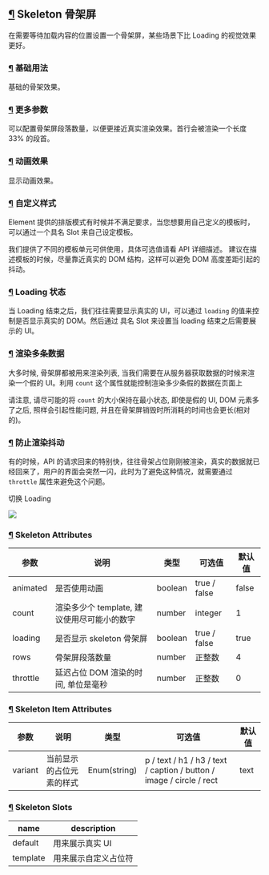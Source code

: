 ## [¶](https://element.eleme.cn/#/zh-CN/component/skeleton#skeleton-gu-jia-ping) Skeleton 骨架屏

在需要等待加载内容的位置设置一个骨架屏，某些场景下比 Loading 的视觉效果更好。

### [¶](https://element.eleme.cn/#/zh-CN/component/skeleton#ji-chu-yong-fa) 基础用法

基础的骨架效果。

### [¶](https://element.eleme.cn/#/zh-CN/component/skeleton#geng-duo-can-shu) 更多参数

可以配置骨架屏段落数量，以便更接近真实渲染效果。首行会被渲染一个长度 33% 的段首。

### [¶](https://element.eleme.cn/#/zh-CN/component/skeleton#dong-hua-xiao-guo) 动画效果

显示动画效果。

### [¶](https://element.eleme.cn/#/zh-CN/component/skeleton#zi-ding-yi-yang-shi) 自定义样式

Element 提供的排版模式有时候并不满足要求，当您想要用自己定义的模板时，可以通过一个具名 Slot 来自己设定模板。

我们提供了不同的模板单元可供使用，具体可选值请看 API 详细描述。 建议在描述模板的时候，尽量靠近真实的 DOM 结构，这样可以避免 DOM 高度差距引起的抖动。

### [¶](https://element.eleme.cn/#/zh-CN/component/skeleton#loading-zhuang-tai) Loading 状态

当 Loading 结束之后，我们往往需要显示真实的 UI，可以通过 `loading` 的值来控制是否显示真实的 DOM。然后通过 具名 Slot 来设置当 loading 结束之后需要展示的 UI。

### [¶](https://element.eleme.cn/#/zh-CN/component/skeleton#xuan-ran-duo-tiao-shu-ju) 渲染多条数据

大多时候, 骨架屏都被用来渲染列表, 当我们需要在从服务器获取数据的时候来渲染一个假的 UI。利用 `count` 这个属性就能控制渲染多少条假的数据在页面上

请注意, 请尽可能的将 `count` 的大小保持在最小状态, 即使是假的 UI, DOM 元素多了之后, 照样会引起性能问题, 并且在骨架屏销毁时所消耗的时间也会更长(相对的)。

### [¶](https://element.eleme.cn/#/zh-CN/component/skeleton#fang-zhi-xuan-ran-dou-dong) 防止渲染抖动

有的时候，API 的请求回来的特别快，往往骨架占位刚刚被渲染，真实的数据就已经回来了，用户的界面会突然一闪，此时为了避免这种情况，就需要通过 `throttle` 属性来避免这个问题。

切换 Loading

![](https://shadow.elemecdn.com/app/element/hamburger.9cf7b091-55e9-11e9-a976-7f4d0b07eef6.png)

### [¶](https://element.eleme.cn/#/zh-CN/component/skeleton#skeleton-attributes) Skeleton Attributes

| 参数 | 说明 | 类型 | 可选值 | 默认值 |
| --- | --- | --- | --- | --- |
| animated | 是否使用动画 | boolean | true / false | false |
| count | 渲染多少个 template, 建议使用尽可能小的数字 | number | integer | 1 |
| loading | 是否显示 skeleton 骨架屏 | boolean | true / false | true |
| rows | 骨架屏段落数量 | number | 正整数 | 4 |
| throttle | 延迟占位 DOM 渲染的时间, 单位是毫秒 | number | 正整数 | 0 |

### [¶](https://element.eleme.cn/#/zh-CN/component/skeleton#skeleton-item-attributes) Skeleton Item Attributes

| 参数 | 说明 | 类型 | 可选值 | 默认值 |
| --- | --- | --- | --- | --- |
| variant | 当前显示的占位元素的样式 | Enum(string) | p / text / h1 / h3 / text / caption / button / image / circle / rect | text |

### [¶](https://element.eleme.cn/#/zh-CN/component/skeleton#skeleton-slots) Skeleton Slots

| name | description |
| --- | --- |
| default | 用来展示真实 UI |
| template | 用来展示自定义占位符 |